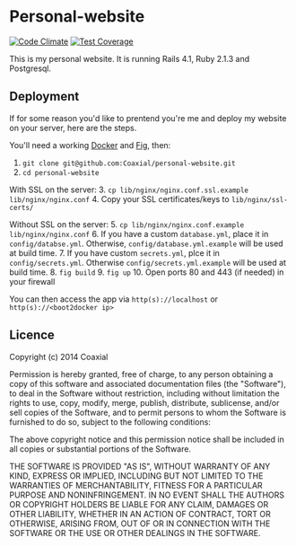 # Personal-website
[![Code Climate](https://codeclimate.com/github/Coaxial/personal-website/badges/gpa.svg)](https://codeclimate.com/github/Coaxial/personal-website)
[![Test Coverage](https://codeclimate.com/github/Coaxial/personal-website/badges/coverage.svg)](https://codeclimate.com/github/Coaxial/personal-website)

This is my personal website. It is running Rails 4.1, Ruby 2.1.3 and Postgresql.
## Deployment
If for some reason you'd like to prentend you're me and deploy my website on your server, here are the steps.

You'll need a working [Docker](https://docs.docker.com/installation/#installation) and [Fig](http://www.fig.sh/install.html), then:

1. `git clone git@github.com:Coaxial/personal-website.git`
2. `cd personal-website`

With SSL on the server:
3. `cp lib/nginx/nginx.conf.ssl.example lib/nginx/nginx.conf`
4. Copy your SSL certificates/keys to `lib/nginx/ssl-certs/`

Without SSL on the server:
5. `cp lib/nginx/nginx.conf.example lib/nginx/nginx.conf`
6. If you have a custom `database.yml`, place it in `config/databse.yml`. Otherwise, `config/database.yml.example`
will be used at build time.
7. If you have  custom `secrets.yml`, plce it in `config/secrets.yml`. Otherwise `config/secrets.yml.example` will be
used at build time.
8. `fig build`
9. `fig up`
10. Open ports 80 and 443 (if needed) in your firewall

You can then access the app via `http(s)://localhost` or `http(s)://<boot2docker ip>`

## Licence
Copyright (c) 2014 Coaxial

Permission is hereby granted, free of charge, to any person obtaining a copy
of this software and associated documentation files (the "Software"), to deal
in the Software without restriction, including without limitation the rights
to use, copy, modify, merge, publish, distribute, sublicense, and/or sell
copies of the Software, and to permit persons to whom the Software is
furnished to do so, subject to the following conditions:

The above copyright notice and this permission notice shall be included in
all copies or substantial portions of the Software.

THE SOFTWARE IS PROVIDED "AS IS", WITHOUT WARRANTY OF ANY KIND, EXPRESS OR
IMPLIED, INCLUDING BUT NOT LIMITED TO THE WARRANTIES OF MERCHANTABILITY,
FITNESS FOR A PARTICULAR PURPOSE AND NONINFRINGEMENT. IN NO EVENT SHALL THE
AUTHORS OR COPYRIGHT HOLDERS BE LIABLE FOR ANY CLAIM, DAMAGES OR OTHER
LIABILITY, WHETHER IN AN ACTION OF CONTRACT, TORT OR OTHERWISE, ARISING FROM,
OUT OF OR IN CONNECTION WITH THE SOFTWARE OR THE USE OR OTHER DEALINGS IN
THE SOFTWARE.
